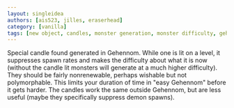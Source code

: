 ```yaml
---
layout: singleidea
authors: [ais523, jilles, eraserhead]
category: [vanilla]
tags: [new object, candles, monster generation, monster difficulty, gehennom, & monster class]
---
```

Special candle found generated in Gehennom. While one is lit on a level, it suppresses spawn rates and makes the difficulty about what it is now (without the candle lit monsters will generate at a much higher difficulty). They should be fairly nonrenewable, perhaps wishable but not polymorphable. This limits your duration of time in "easy Gehennom" before it gets harder. The candles work the same outside Gehennom, but are less useful (maybe they specifically suppress demon spawns).
